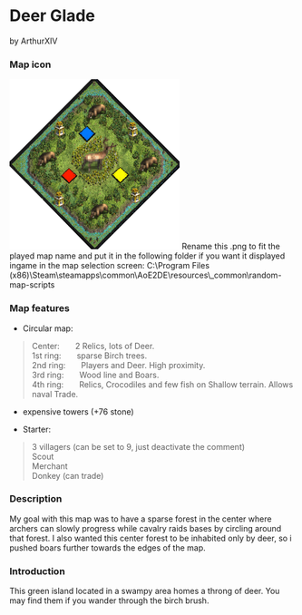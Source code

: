 # Deer Glade
by ArthurXIV

### Map icon
<img src="ArthurXIV_Deer_Glade.png" alt="Deer_Glade_icon" width="300" height="auto">
Rename this .png to fit the played map name and put it in the following folder if you want it displayed ingame in the map selection screen:  
C:\Program Files (x86)\Steam\steamapps\common\AoE2DE\resources\_common\random-map-scripts

### Map features
- Circular map:

>Center: &nbsp; &nbsp; &nbsp; 2 Relics, lots of Deer.  
>1st ring: &nbsp; &nbsp; &nbsp; sparse Birch trees.  
>2nd ring: &nbsp; &nbsp; &nbsp; Players and Deer. High proximity.  
>3rd ring: &nbsp; &nbsp; &nbsp; Wood line and Boars.  
>4th ring: &nbsp; &nbsp; &nbsp; Relics, Crocodiles and few fish on Shallow terrain. Allows naval Trade.  

- expensive towers (+76 stone)

- Starter:

> 3 villagers (can be set to 9, just deactivate the comment)  
> Scout  
> Merchant  
> Donkey (can trade)  

### Description
My goal with this map was to have a sparse forest in the center where archers can slowly progress while cavalry raids bases by circling around that forest.
I also wanted this center forest to be inhabited only by deer, so i pushed boars further towards the edges of the map.

### Introduction
This green island located in a swampy area homes a throng of deer. You may find
them if you wander through the birch brush.